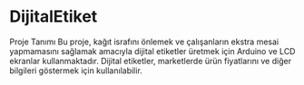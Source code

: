 # DijitalEtiket
Proje Tanımı  Bu proje, kağıt israfını önlemek ve çalışanların ekstra mesai yapmamasını sağlamak amacıyla dijital etiketler üretmek için Arduino ve LCD ekranlar kullanmaktadır. Dijital etiketler, marketlerde ürün fiyatlarını ve diğer bilgileri göstermek için kullanılabilir.
